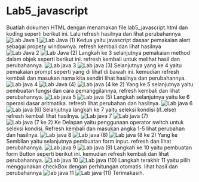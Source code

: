 # Lab5_javascript
Buatlah dokumen HTML dengan menamakan file lab5_javascript.html dan koding seperti berikut ini. Lalu refresh hasilnya dan lihat perubahannya
![Lab Java 1](https://user-images.githubusercontent.com/56400200/116766173-4f0a1380-aa53-11eb-9b6a-c5593ea2526a.PNG)
![Lab Java (1)](https://user-images.githubusercontent.com/56400200/116766487-f63b7a80-aa54-11eb-9e29-4c97c3e92771.PNG)
Kedua yaitu javascript dasaar pemakaian alert sebagai propety windownya. refresh kembali dan lihat hasilnya 
![Lab Java 2](https://user-images.githubusercontent.com/56400200/116766580-706bff00-aa55-11eb-983a-eceb104b9dc9.PNG)
![Lab Java (2)](https://user-images.githubusercontent.com/56400200/116766712-1d467c00-aa56-11eb-8eae-dab7ef144562.PNG)
Langkah ke 3 selanjutnya pemakaian method dalam objek seperti berikut ini. refresh kembali untuk melihat hasil dan perubahannya.
![Lab java 3](https://user-images.githubusercontent.com/56400200/116766769-67c7f880-aa56-11eb-8755-40ae4d495218.PNG)
![Lab java (3)](https://user-images.githubusercontent.com/56400200/116766802-97770080-aa56-11eb-9a04-c92c187850c3.PNG)
Selanjutnya yang ke 4 yaitu pemakaian prompt seperti yang di lihat di bawah ini. kemudian refresh kembali dan masukan nama kita sendiri lihat hasilnya dan perubahannya.
![Lab java 4](https://user-images.githubusercontent.com/56400200/116766969-81b60b00-aa57-11eb-8bb5-f5b27808a127.PNG)
![Lab Java (4)](https://user-images.githubusercontent.com/56400200/116767078-128ce680-aa58-11eb-87f3-3718e6a754cc.PNG)
![Lab java (4 ke 2)](https://user-images.githubusercontent.com/56400200/116767122-3f40fe00-aa58-11eb-9a66-934104d6f2d6.PNG)
Yang ke 5 selanjutnya yaitu pembuatan fungsi dan cara pemanggilannya, refresh kembali dan lihat perubahannya.
![Lab java 5](https://user-images.githubusercontent.com/56400200/116767294-795ecf80-aa59-11eb-9037-bf61aa085258.PNG)
![Lab java (5)](https://user-images.githubusercontent.com/56400200/116767328-b62ac680-aa59-11eb-81ed-b07e5fec677e.PNG)
Langkah selanjutnya yaitu ke 6 operasi dasar aritmatika. refresh lihat perubahan dan hasilnya.
![Lab java 6](https://user-images.githubusercontent.com/56400200/116767478-9516a580-aa5a-11eb-82a3-76e8975971a2.PNG)
![Lab java (6)](https://user-images.githubusercontent.com/56400200/116767521-d7d87d80-aa5a-11eb-8fd4-52c244712230.PNG)
Selanjutnya langkah ke 7 yaitu seleksi kondisi (if..else) refresh kembali lihat hasilnya.
![Lab java 7](https://user-images.githubusercontent.com/56400200/116767601-66e59580-aa5b-11eb-9601-5e31c2adec73.PNG)
![Lab java (7)](https://user-images.githubusercontent.com/56400200/116767649-af9d4e80-aa5b-11eb-9f4a-2a9ce619f805.PNG)
![Lab java (7 ke 2)](https://user-images.githubusercontent.com/56400200/116767719-191d5d00-aa5c-11eb-9abe-0b7304d89389.PNG)
Ke Delapan yaitu penggunaan operator switch untuk seleksi kondisi. Refresh kembali dan masukan angka 1-5 lihat perubahan dan hasilnya.
![Lab java 8](https://user-images.githubusercontent.com/56400200/116767821-c98b6100-aa5c-11eb-85d1-77b7736a8dce.PNG)
![Lab java (8)](https://user-images.githubusercontent.com/56400200/116767855-f6d80f00-aa5c-11eb-9039-dbed3735d620.PNG)
![Lab java (8 ke 2)](https://user-images.githubusercontent.com/56400200/116767883-1cfdaf00-aa5d-11eb-9502-cdc87c2d5c54.PNG)
Yang ke Sembilan yaitu selanjutnya pembuatan form input. refresh dan lihat perubahannya.
![Lab java 9](https://user-images.githubusercontent.com/56400200/116767963-95fd0680-aa5d-11eb-85d6-f8d20fe021c9.PNG)
![Lab java (9)](https://user-images.githubusercontent.com/56400200/116768001-ce044980-aa5d-11eb-9c6d-ba5d71133769.PNG)
Langkah ke 10 yaitu pembuatan form Button seperti berikut ini. kemudian refresh kembali dan lihat perubahannya.
![Lab java 10](https://user-images.githubusercontent.com/56400200/116768066-3521fe00-aa5e-11eb-92b2-b063abbf5195.PNG)
![Lab java (10)](https://user-images.githubusercontent.com/56400200/116768098-66023300-aa5e-11eb-8b3e-d6bd62f460a2.PNG)
Langkah terakhir 11 yaitu pilih menggunakan checkBox dengan perhitungan otomatis. lihat hasil dan perubahannya
![lab java 11](https://user-images.githubusercontent.com/56400200/116768346-21779700-aa60-11eb-8980-7abe388d83c3.png)
![Lab java (11)](https://user-images.githubusercontent.com/56400200/116768404-87641e80-aa60-11eb-8e6b-77923d4021eb.png)
Terimakasih.













